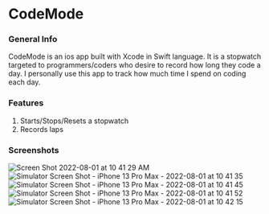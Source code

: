# CodeMode

### General Info 
CodeMode is an ios app built with Xcode in Swift language. It is a stopwatch targeted to programmers/coders who desire to record how long they code a day. I personally use this app to track how much time I spend on coding each day.

### Features
1. Starts/Stops/Resets a stopwatch 
2. Records laps 

### Screenshots

![Screen Shot 2022-08-01 at 10 41 29 AM](https://user-images.githubusercontent.com/95491541/182056694-e7f5e15c-61ab-48e5-8ceb-010113bb591d.png)
![Simulator Screen Shot - iPhone 13 Pro Max - 2022-08-01 at 10 41 35](https://user-images.githubusercontent.com/95491541/182056710-ec7f4139-2d80-4bf0-a4d9-cc40ab38988f.png)
![Simulator Screen Shot - iPhone 13 Pro Max - 2022-08-01 at 10 41 45](https://user-images.githubusercontent.com/95491541/182056715-2a4d46aa-ced4-4762-ac8e-8e5031754415.png)
![Simulator Screen Shot - iPhone 13 Pro Max - 2022-08-01 at 10 41 52](https://user-images.githubusercontent.com/95491541/182056718-818d1cca-6bf6-4f45-9f1f-fd13a044c98f.png)
![Simulator Screen Shot - iPhone 13 Pro Max - 2022-08-01 at 10 42 15](https://user-images.githubusercontent.com/95491541/182056728-0e0e1081-f9a4-49b2-9212-d41157a5c84e.png)

